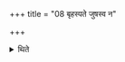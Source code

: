 +++
title = "08 बृहस्पते जुषस्व न"

+++

<details><summary>थिते</summary>

बृहस्पते जुषस्व न इति बार्हस्पत्यमतिग्राह्यं गृह्णाति ८
</details>
